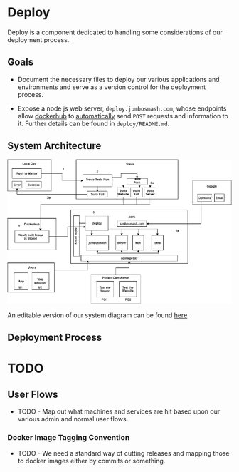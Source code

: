 # Deploy

Deploy is a component dedicated to handling some considerations of our deployment process.

## Goals

* Document the necessary files to deploy our various applications and environments and serve as a version control for the deployment process.

* Expose a node js web server, `deploy.jumbosmash.com`, whose endpoints allow [dockerhub](https://hub.docker.com/) to [automatically](https://docs.docker.com/docker-hub/webhooks/) send `POST` requests and information to it. Further details can be found in `deploy/README.md`.



## System Architecture  

![system_diagram](ProjectGemSystemDiagram.png)

An editable version of our system diagram can be found [here](https://drive.google.com/file/d/18lGvUnp-HuKm_aOY-EH1pVw1YGpRW55L/view?usp=sharing).

## Deployment Process

# TODO

## User Flows
* TODO - Map out what machines and services are hit based upon our various admin and normal user flows.

### Docker Image Tagging Convention
* TODO - We need a standard way of cutting releases and mapping those to docker images either by commits or something.
